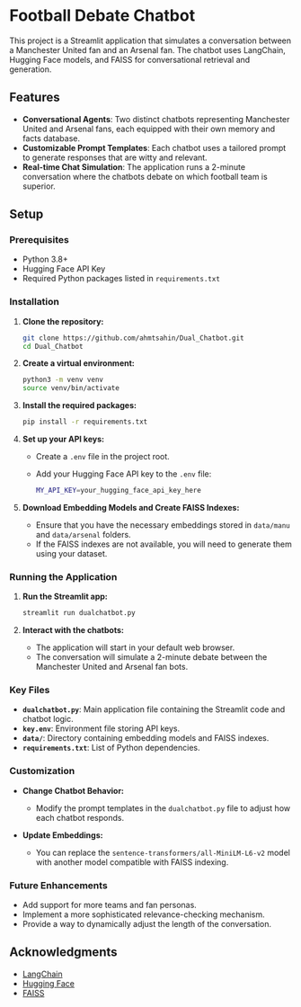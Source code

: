 # Football Debate Chatbot

This project is a Streamlit application that simulates a conversation between a Manchester United fan and an Arsenal fan. The chatbot uses LangChain, Hugging Face models, and FAISS for conversational retrieval and generation.

## Features

- **Conversational Agents**: Two distinct chatbots representing Manchester United and Arsenal fans, each equipped with their own memory and facts database.
- **Customizable Prompt Templates**: Each chatbot uses a tailored prompt to generate responses that are witty and relevant.
- **Real-time Chat Simulation**: The application runs a 2-minute conversation where the chatbots debate on which football team is superior.

## Setup

### Prerequisites

- Python 3.8+
- Hugging Face API Key
- Required Python packages listed in `requirements.txt`

### Installation

1. **Clone the repository:**

    ```bash
    git clone https://github.com/ahmtsahin/Dual_Chatbot.git
    cd Dual_Chatbot
    ```

2. **Create a virtual environment:**

    ```bash
    python3 -m venv venv
    source venv/bin/activate
    ```

3. **Install the required packages:**

    ```bash
    pip install -r requirements.txt
    ```

4. **Set up your API keys:**

    - Create a `.env` file in the project root.
    - Add your Hugging Face API key to the `.env` file:

      ```bash
      MY_API_KEY=your_hugging_face_api_key_here
      ```

5. **Download Embedding Models and Create FAISS Indexes:**

   - Ensure that you have the necessary embeddings stored in `data/manu` and `data/arsenal` folders.
   - If the FAISS indexes are not available, you will need to generate them using your dataset.

### Running the Application

1. **Run the Streamlit app:**

    ```bash
    streamlit run dualchatbot.py
    ```

2. **Interact with the chatbots:**

   - The application will start in your default web browser.
   - The conversation will simulate a 2-minute debate between the Manchester United and Arsenal fan bots.

### Key Files

- **`dualchatbot.py`**: Main application file containing the Streamlit code and chatbot logic.
- **`key.env`**: Environment file storing API keys.
- **`data/`**: Directory containing embedding models and FAISS indexes.
- **`requirements.txt`**: List of Python dependencies.

### Customization

- **Change Chatbot Behavior:**
  - Modify the prompt templates in the `dualchatbot.py` file to adjust how each chatbot responds.
  
- **Update Embeddings:**
  - You can replace the `sentence-transformers/all-MiniLM-L6-v2` model with another model compatible with FAISS indexing.

### Future Enhancements

- Add support for more teams and fan personas.
- Implement a more sophisticated relevance-checking mechanism.
- Provide a way to dynamically adjust the length of the conversation.


## Acknowledgments

- [LangChain](https://github.com/hwchase17/langchain)
- [Hugging Face](https://huggingface.co/)
- [FAISS](https://github.com/facebookresearch/faiss)
